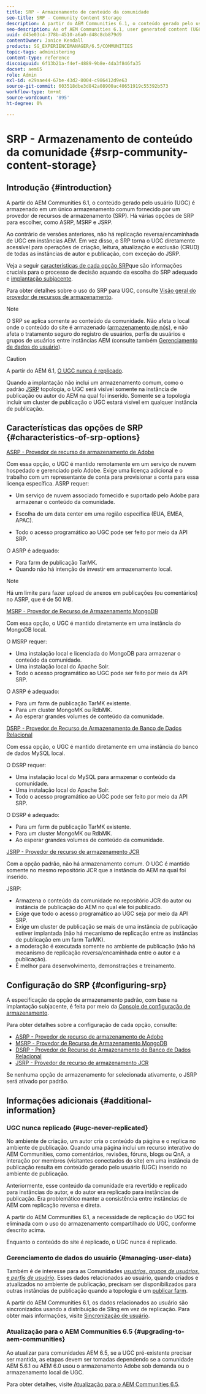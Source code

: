 ```yaml
---
title: SRP - Armazenamento de conteúdo da comunidade
seo-title: SRP - Community Content Storage
description: A partir do AEM Communities 6.1, o conteúdo gerado pelo usuário (UGC) é armazenado em um único armazenamento comum fornecido por um provedor de recursos de armazenamento (SRP)
seo-description: As of AEM Communities 6.1, user generated content (UGC) is stored in a single, common store provided by a storage resource provider (SRP)
uuid: d45e03c4-378b-4510-a6a0-d48c8cb879d9
contentOwner: Janice Kendall
products: SG_EXPERIENCEMANAGER/6.5/COMMUNITIES
topic-tags: administering
content-type: reference
discoiquuid: 6f13b21a-f4ef-4889-9b8e-4da3f846fa35
docset: aem65
role: Admin
exl-id: e29aae44-67be-43d2-8004-c986412d9e63
source-git-commit: 603518dbe3d842a08900ac40651919c55392b573
workflow-type: tm+mt
source-wordcount: '895'
ht-degree: 0%

---
```


# SRP - Armazenamento de conteúdo da comunidade {#srp-community-content-storage}

## Introdução {#introduction}

A partir do AEM Communities 6.1, o conteúdo gerado pelo usuário (UGC) é armazenado em um único armazenamento comum fornecido por um provedor de recursos de armazenamento (SRP). Há várias opções de SRP para escolher, como ASRP, MSRP e JSRP.

Ao contrário de versões anteriores, não há replicação reversa/encaminhada de UGC em instâncias AEM. Em vez disso, o SRP torna o UGC diretamente acessível para operações de criação, leitura, atualização e exclusão (CRUD) de todas as instâncias de autor e publicação, com exceção do JSRP.

Veja a seguir [características de cada opção SRP](#characteristics-of-srp-options)que são informações cruciais para o processo de decisão aquando da escolha do SRP adequado e [implantação subjacente](/help/communities/topologies.md).

Para obter detalhes sobre o uso do SRP para UGC, consulte [Visão geral do provedor de recursos de armazenamento](/help/communities/srp.md).

>[!NOTE]
>
>O SRP se aplica somente ao conteúdo da comunidade. Não afeta o local onde o conteúdo do site é armazenado ([armazenamento de nós](/help/sites-deploying/data-store-config.md)), e não afeta o tratamento seguro do registro de usuários, perfis de usuários e grupos de usuários entre instâncias AEM (consulte também [Gerenciamento de dados do usuário](#managing-user-data)).

>[!CAUTION]
>
>A partir do AEM 6.1, [O UGC nunca é replicado](#ugc-never-replicated).
>
>Quando a implantação não inclui um armazenamento comum, como o padrão [JSRP](/help/communities/topologies.md#jsrp) topologia, o UGC será visível somente na instância de publicação ou autor do AEM na qual foi inserido. Somente se a topologia incluir um cluster de publicação o UGC estará visível em qualquer instância de publicação.

## Características das opções de SRP {#characteristics-of-srp-options}

[ASRP - Provedor de recurso de armazenamento de Adobe](/help/communities/asrp.md)

Com essa opção, o UGC é mantido remotamente em um serviço de nuvem hospedado e gerenciado pelo Adobe. Exige uma licença adicional e o trabalho com um representante de conta para provisionar a conta para essa licença específica. ASRP requer:

* Um serviço de nuvem associado fornecido e suportado pelo Adobe para armazenar o conteúdo da comunidade.
* Escolha de um data center em uma região específica (EUA, EMEA, APAC).

* Todo o acesso programático ao UGC pode ser feito por meio da API SRP.

O ASRP é adequado:

* Para farm de publicação TarMK.
* Quando não há intenção de investir em armazenamento local.

>[!NOTE]
>
>Há um limite para fazer upload de anexos em publicações (ou comentários) no ASRP, que é de 50 MB.

[MSRP - Provedor de Recurso de Armazenamento MongoDB](/help/communities/msrp.md)

Com essa opção, o UGC é mantido diretamente em uma instância do MongoDB local.

O MSRP requer:

* Uma instalação local e licenciada do MongoDB para armazenar o conteúdo da comunidade.
* Uma instalação local do Apache Solr.
* Todo o acesso programático ao UGC pode ser feito por meio da API SRP.

O ASRP é adequado:

* Para um farm de publicação TarMK existente.
* Para um cluster MongoMK ou RdbMK.
* Ao esperar grandes volumes de conteúdo da comunidade.

[DSRP - Provedor de Recurso de Armazenamento de Banco de Dados Relacional](/help/communities/dsrp.md)

Com essa opção, o UGC é mantido diretamente em uma instância do banco de dados MySQL local.

O DSRP requer:

* Uma instalação local do MySQL para armazenar o conteúdo da comunidade.
* Uma instalação local do Apache Solr.
* Todo o acesso programático ao UGC pode ser feito por meio da API SRP.

O DSRP é adequado:

* Para um farm de publicação TarMK existente.
* Para um cluster MongoMK ou RdbMK.
* Ao esperar grandes volumes de conteúdo da comunidade.

[JSRP - Provedor de recurso de armazenamento JCR](/help/communities/jsrp.md)

Com a opção padrão, não há armazenamento comum. O UGC é mantido somente no mesmo repositório JCR que a instância do AEM na qual foi inserido.

JSRP:

* Armazena o conteúdo da comunidade no repositório JCR do autor ou instância de publicação do AEM no qual ele foi publicado.
* Exige que todo o acesso programático ao UGC seja por meio da API SRP.
* Exige um cluster de publicação se mais de uma instância de publicação estiver implantada (não há mecanismo de replicação entre as instâncias de publicação em um farm TarMK).
* a moderação é executada somente no ambiente de publicação (não há mecanismo de replicação reversa/encaminhada entre o autor e a publicação).
* É melhor para desenvolvimento, demonstrações e treinamento.

## Configuração do SRP {#configuring-srp}

A especificação da opção de armazenamento padrão, com base na implantação subjacente, é feita por meio da [Console de configuração de armazenamento](/help/communities/srp-config.md).

Para obter detalhes sobre a configuração de cada opção, consulte:

* [ASRP - Provedor de recurso de armazenamento de Adobe](/help/communities/asrp.md)
* [MSRP - Provedor de Recurso de Armazenamento MongoDB](/help/communities/msrp.md)
* [DSRP - Provedor de Recurso de Armazenamento de Banco de Dados Relacional](/help/communities/dsrp.md)
* [JSRP - Provedor de recurso de armazenamento JCR](/help/communities/jsrp.md)

Se nenhuma opção de armazenamento for selecionada ativamente, o JSRP será ativado por padrão.

## Informações adicionais {#additional-information}

### UGC nunca replicado {#ugc-never-replicated}

No ambiente de criação, um autor cria o conteúdo da página e o replica no ambiente de publicação. Quando uma página inclui um recurso interativo do AEM Communities, como comentários, revisões, fóruns, blogs ou QnA, a interação por membros (visitantes conectados do site) em uma instância de publicação resulta em conteúdo gerado pelo usuário (UGC) inserido no ambiente de publicação.

Anteriormente, esse conteúdo da comunidade era revertido e replicado para instâncias do autor, e do autor era replicado para instâncias de publicação. Era problemático manter a consistência entre instâncias de AEM com replicação reversa e direta.

A partir do AEM Communities 6.1, a necessidade de replicação do UGC foi eliminada com o uso do armazenamento compartilhado do UGC, conforme descrito acima.

Enquanto o conteúdo do site é replicado, o UGC nunca é replicado.

### Gerenciamento de dados do usuário {#managing-user-data}

Também é de interesse para as Comunidades [*usuários*, *grupos de usuários*, e *perfis de usuário*](/help/communities/users.md). Esses dados relacionados ao usuário, quando criados e atualizados no ambiente de publicação, precisam ser disponibilizados para outras instâncias de publicação quando a topologia é um [publicar farm](/help/sites-deploying/recommended-deploys.md#tarmk-farm).

A partir do AEM Communities 6.1, os dados relacionados ao usuário são sincronizados usando a distribuição de Sling em vez de replicação. Para obter mais informações, visite [Sincronização de usuário](/help/communities/sync.md).

### Atualização para o AEM Communities 6.5 {#upgrading-to-aem-communities}

Ao atualizar para comunidades AEM 6.5, se a UGC pré-existente precisar ser mantida, as etapas devem ser tomadas dependendo se a comunidade AEM 5.6.1 ou AEM 6.0 usou o armazenamento Adobe sob demanda ou o armazenamento local de UGC.

Para obter detalhes, visite [Atualização para o AEM Communities 6.5](/help/communities/upgrade.md).
